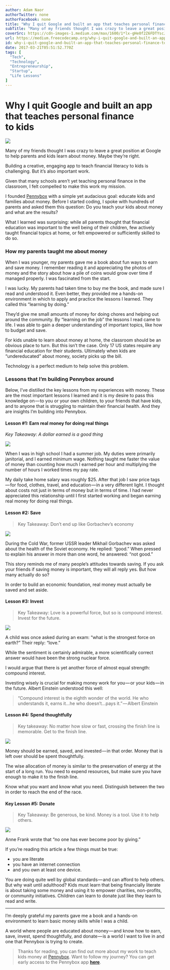 ```yaml
---
author: Adam Naor
authorTwitter: none
authorFacebook: none
title: "Why I quit Google and built an app that teaches personal finance to kids"
subTitle: "Many of my friends thought I was crazy to leave a great position at Google to help parents and kids learn about money. Maybe they’re righ..."
coverSrc: https://cdn-images-1.medium.com/max/1600/1*lx-gHe0f2Z6FDTYscJbcnQ.jpeg
url: https://medium.freecodecamp.org/why-i-quit-google-and-built-an-app-that-teaches-personal-finance-to-kids-f0d125e1f07b
id: why-i-quit-google-and-built-an-app-that-teaches-personal-finance-to-kids-f0d125e1f07b
date: 2017-03-21T05:51:52.770Z
tags: [
  "Tech",
  "Technology",
  "Entrepreneurship",
  "Startup",
  "Life Lessons"
]
---
```

# Why I quit Google and built an app that teaches personal finance to kids



![](https://cdn-images-1.medium.com/max/1600/1*lx-gHe0f2Z6FDTYscJbcnQ.jpeg)



Many of my friends thought I was crazy to leave a great position at Google to help parents and kids learn about money. Maybe they’re right.

Building a creative, engaging app to teach financial literacy to kids is challenging. But it’s also important work.

Given that many schools aren’t yet teaching personal finance in the classroom, I felt compelled to make this work my mission.

I founded [Pennybox](https://pennybox.com/) with a simple yet audacious goal: educate kids and families about money. Before I started coding, I spoke with hundreds of parents and asked them this question: Do you teach your kids about money and what are the results?

What I learned was surprising: while all parents thought that financial education was important to the well being of their children, few actively taught financial topics at home, or felt empowered or sufficiently skilled to do so.

### How my parents taught me about money

When I was younger, my parents gave me a book about fun ways to earn and save money. I remember reading it and appreciating the photos of money and the story about how a pile of coins would grow over time if managed properly. I was fascinated from the start.

I was lucky. My parents had taken time to buy me the book, and made sure I read and understood it. Even better, they provided me a hands-on environment in which to apply and practice the lessons I learned. They called this “learning by doing.”

They’d give me small amounts of money for doing chores and helping out around the community. By “learning on the job” the lessons I read came to life. I was able to gain a deeper understanding of important topics, like how to budget and save.

For kids unable to learn about money at home, the classroom should be an obvious place to turn. But this isn’t the case. Only 17 US states require any financial education for their students. Ultimately when kids are “undereducated” about money, society picks up the bill.

Technology is a perfect medium to help solve this problem.

### Lessons that I’m building Pennybox around

Below, I’ve distilled the key lessons from my experiences with money. These are the most important lessons I learned and it is my desire to pass this knowledge on — to you or your own children, to your friends that have kids, and to anyone that is struggling to maintain their financial health. And they are insights I’m building into Pennybox.

#### Lesson #1: Earn real money for doing real things

_Key Takeaway: A dollar earned is a good thing_







![](https://cdn-images-1.medium.com/max/2000/0*NTYgcdufvXgjxKfZ.)







When I was in high school I had a summer job. My duties were primarily janitorial, and I earned minimum wage. Nothing taught me faster the value of money than counting how much I earned per hour and multiplying the number of hours I worked times my pay rate.

My daily take home salary was roughly $25\. After that job I saw price tags — for food, clothes, travel, and education — in a very different light. I thought about costs not just in terms of money but in terms of time. I had never appreciated this relationship until I first started working and began earning real money for doing real things.

#### Lesson #2: Save

> Key Takeaway: Don’t end up like Gorbachev’s economy



![](https://cdn-images-1.medium.com/max/1600/0*7kvRRt_yYmPJ-oMs.)



During the Cold War, former USSR leader Mikhail Gorbachev was asked about the health of the Soviet economy. He replied: “good.” When pressed to explain his answer in more than one word, he answered: “not good.”

This story reminds me of many people’s attitudes towards saving. If you ask your friends if saving money is important, they will all reply yes. But how many actually do so?

In order to build an economic foundation, real money must actually be saved and set aside.

#### Lesson #3: Invest

> Key Takeaway: Love is a powerful force, but so is compound interest. Invest for the future.



![](https://cdn-images-1.medium.com/max/1600/0*4KcwS1rI_q57jbY4.)



A child was once asked during an exam: “what is the strongest force on earth?” Their reply: “love.”

While the sentiment is certainly admirable, a more scientifically correct answer would have been the strong nuclear force.

I would argue that there is yet another force of almost equal strength: compound interest.

Investing wisely is crucial for making money work for you — or your kids — in the future. Albert Einstein understood this well:

> “Compound interest is the eighth wonder of the world. He who understands it, earns it…he who doesn’t…pays it.” — Albert Einstein

#### Lesson #4: Spend thoughtfully

> Key takeaway: No matter how slow or fast, crossing the finish line is memorable. Get to the finish line.



![](https://cdn-images-1.medium.com/max/1600/1*vnk1tMjboxM2IReVQmEM9w.jpeg)



Money should be earned, saved, and invested — in that order. Money that is left over should be spent thoughtfully.

The wise allocation of money is similar to the preservation of energy at the start of a long run. You need to expend resources, but make sure you have enough to make it to the finish line.

Know what you want and know what you need. Distinguish between the two in order to reach the end of the race.

#### Key Lesson #5: Donate

> Key Takeaway: Be generous, be kind. Money is a tool. Use it to help others.



![](https://cdn-images-1.medium.com/max/1600/0*zdPHGntRH8y8YMYa.)



Anne Frank wrote that “no one has ever become poor by giving.”

If you’re reading this article a few things must be true:

*   you are literate
*   you have an internet connection
*   and you own at least one device.

You are doing quite well by global standards — and can afford to help others. But why wait until adulthood? Kids must learn that being financially literate is about taking some money and using it to empower charities, non-profits, or community initiatives. Children can learn to donate just like they learn to read and write.











* * *







I’m deeply grateful my parents gave me a book and a hands-on environment to learn basic money skills while I was a child.

A world where people are educated about money — and know how to earn, save, invest, spend thoughtfully, and donate — is a world I want to live in and one that Pennybox is trying to create.

> Thanks for reading, you can find out more about my work to teach kids money at [Pennybox](https://goo.gl/014TrN). Want to follow my journey? You can get early access to the Pennybox app [**here**](https://goo.gl/tDwfxB).








